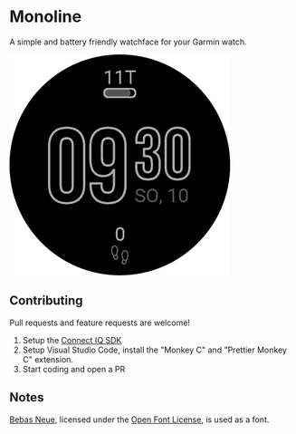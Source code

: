 # Monoline

A simple and battery friendly watchface for your Garmin watch.

![](artwork/screenshot.png)

## Contributing

Pull requests and feature requests are welcome!

1. Setup the [Connect IQ SDK](https://developer.garmin.com/connect-iq/sdk/)
2. Setup Visual Studio Code, install the "Monkey C" and "Prettier Monkey C" extension.
3. Start coding and open a PR

## Notes

[Bebas Neue](https://fonts.google.com/specimen/Bebas+Neue/about), licensed under the [Open Font License](https://openfontlicense.org/), is used as a font.